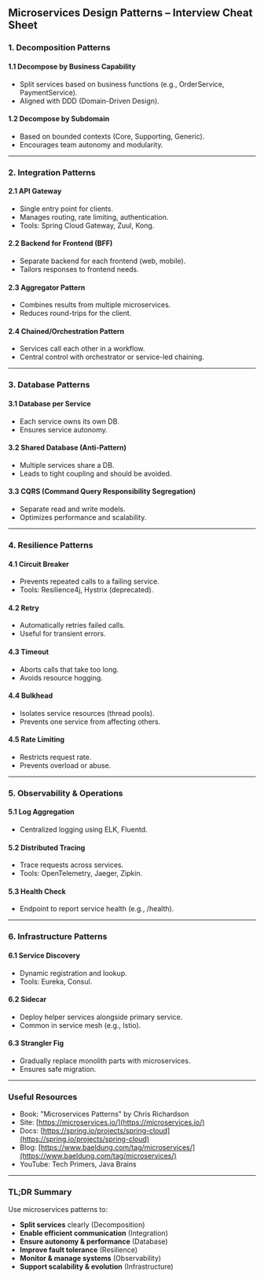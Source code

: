 ## Microservices Design Patterns – Interview Cheat Sheet

### 1. Decomposition Patterns

#### 1.1 Decompose by Business Capability

* Split services based on business functions (e.g., OrderService, PaymentService).
* Aligned with DDD (Domain-Driven Design).

#### 1.2 Decompose by Subdomain

* Based on bounded contexts (Core, Supporting, Generic).
* Encourages team autonomy and modularity.

---

### 2. Integration Patterns

#### 2.1 API Gateway

* Single entry point for clients.
* Manages routing, rate limiting, authentication.
* Tools: Spring Cloud Gateway, Zuul, Kong.

#### 2.2 Backend for Frontend (BFF)

* Separate backend for each frontend (web, mobile).
* Tailors responses to frontend needs.

#### 2.3 Aggregator Pattern

* Combines results from multiple microservices.
* Reduces round-trips for the client.

#### 2.4 Chained/Orchestration Pattern

* Services call each other in a workflow.
* Central control with orchestrator or service-led chaining.

---

### 3. Database Patterns

#### 3.1 Database per Service

* Each service owns its own DB.
* Ensures service autonomy.

#### 3.2 Shared Database (Anti-Pattern)

* Multiple services share a DB.
* Leads to tight coupling and should be avoided.

#### 3.3 CQRS (Command Query Responsibility Segregation)

* Separate read and write models.
* Optimizes performance and scalability.

---

### 4. Resilience Patterns

#### 4.1 Circuit Breaker

* Prevents repeated calls to a failing service.
* Tools: Resilience4j, Hystrix (deprecated).

#### 4.2 Retry

* Automatically retries failed calls.
* Useful for transient errors.

#### 4.3 Timeout

* Aborts calls that take too long.
* Avoids resource hogging.

#### 4.4 Bulkhead

* Isolates service resources (thread pools).
* Prevents one service from affecting others.

#### 4.5 Rate Limiting

* Restricts request rate.
* Prevents overload or abuse.

---

### 5. Observability & Operations

#### 5.1 Log Aggregation

* Centralized logging using ELK, Fluentd.

#### 5.2 Distributed Tracing

* Trace requests across services.
* Tools: OpenTelemetry, Jaeger, Zipkin.

#### 5.3 Health Check

* Endpoint to report service health (e.g., /health).

---

### 6. Infrastructure Patterns

#### 6.1 Service Discovery

* Dynamic registration and lookup.
* Tools: Eureka, Consul.

#### 6.2 Sidecar

* Deploy helper services alongside primary service.
* Common in service mesh (e.g., Istio).

#### 6.3 Strangler Fig

* Gradually replace monolith parts with microservices.
* Ensures safe migration.

---

### Useful Resources

* Book: "Microservices Patterns" by Chris Richardson
* Site: [https://microservices.io/](https://microservices.io/)
* Docs: [https://spring.io/projects/spring-cloud](https://spring.io/projects/spring-cloud)
* Blog: [https://www.baeldung.com/tag/microservices/](https://www.baeldung.com/tag/microservices/)
* YouTube: Tech Primers, Java Brains

---

### TL;DR Summary

Use microservices patterns to:

* **Split services** clearly (Decomposition)
* **Enable efficient communication** (Integration)
* **Ensure autonomy & performance** (Database)
* **Improve fault tolerance** (Resilience)
* **Monitor & manage systems** (Observability)
* **Support scalability & evolution** (Infrastructure)
